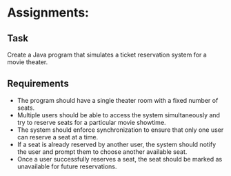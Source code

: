 # Assignments:

## Task
Create a Java program that simulates a ticket reservation system for a movie theater.

## Requirements
- The program should have a single theater room with a fixed number of seats.
- Multiple users should be able to access the system simultaneously and try to reserve seats for a particular movie showtime.
- The system should enforce synchronization to ensure that only one user can reserve a seat at a time.
- If a seat is already reserved by another user, the system should notify the user and prompt them to choose another available seat. 
- Once a user successfully reserves a seat, the seat should be marked as unavailable for future reservations.
